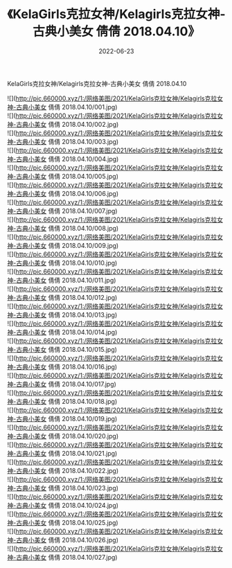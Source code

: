 ﻿---
layout: post
title:  《KelaGirls克拉女神/Kelagirls克拉女神-古典小美女 倩倩 2018.04.10》
date:   2022-06-23
img: http://pic.660000.xyz/1:/网络美图/2021/KelaGirls克拉女神/Kelagirls克拉女神-古典小美女 倩倩 2018.04.10/000.jpg
categories: [美女, 清纯, 唯美]
---

KelaGirls克拉女神/Kelagirls克拉女神-古典小美女 倩倩 2018.04.10

 ![](http://pic.660000.xyz/1:/网络美图/2021/KelaGirls克拉女神/Kelagirls克拉女神-古典小美女 倩倩 2018.04.10/001.jpg) <br>![](http://pic.660000.xyz/1:/网络美图/2021/KelaGirls克拉女神/Kelagirls克拉女神-古典小美女 倩倩 2018.04.10/002.jpg) <br>![](http://pic.660000.xyz/1:/网络美图/2021/KelaGirls克拉女神/Kelagirls克拉女神-古典小美女 倩倩 2018.04.10/003.jpg) <br>![](http://pic.660000.xyz/1:/网络美图/2021/KelaGirls克拉女神/Kelagirls克拉女神-古典小美女 倩倩 2018.04.10/004.jpg) <br>![](http://pic.660000.xyz/1:/网络美图/2021/KelaGirls克拉女神/Kelagirls克拉女神-古典小美女 倩倩 2018.04.10/005.jpg) <br>![](http://pic.660000.xyz/1:/网络美图/2021/KelaGirls克拉女神/Kelagirls克拉女神-古典小美女 倩倩 2018.04.10/006.jpg) <br>![](http://pic.660000.xyz/1:/网络美图/2021/KelaGirls克拉女神/Kelagirls克拉女神-古典小美女 倩倩 2018.04.10/007.jpg) <br>![](http://pic.660000.xyz/1:/网络美图/2021/KelaGirls克拉女神/Kelagirls克拉女神-古典小美女 倩倩 2018.04.10/008.jpg) <br>![](http://pic.660000.xyz/1:/网络美图/2021/KelaGirls克拉女神/Kelagirls克拉女神-古典小美女 倩倩 2018.04.10/009.jpg) <br>![](http://pic.660000.xyz/1:/网络美图/2021/KelaGirls克拉女神/Kelagirls克拉女神-古典小美女 倩倩 2018.04.10/010.jpg) <br>![](http://pic.660000.xyz/1:/网络美图/2021/KelaGirls克拉女神/Kelagirls克拉女神-古典小美女 倩倩 2018.04.10/011.jpg) <br>![](http://pic.660000.xyz/1:/网络美图/2021/KelaGirls克拉女神/Kelagirls克拉女神-古典小美女 倩倩 2018.04.10/012.jpg) <br>![](http://pic.660000.xyz/1:/网络美图/2021/KelaGirls克拉女神/Kelagirls克拉女神-古典小美女 倩倩 2018.04.10/013.jpg) <br>![](http://pic.660000.xyz/1:/网络美图/2021/KelaGirls克拉女神/Kelagirls克拉女神-古典小美女 倩倩 2018.04.10/014.jpg) <br>![](http://pic.660000.xyz/1:/网络美图/2021/KelaGirls克拉女神/Kelagirls克拉女神-古典小美女 倩倩 2018.04.10/015.jpg) <br>![](http://pic.660000.xyz/1:/网络美图/2021/KelaGirls克拉女神/Kelagirls克拉女神-古典小美女 倩倩 2018.04.10/016.jpg) <br>![](http://pic.660000.xyz/1:/网络美图/2021/KelaGirls克拉女神/Kelagirls克拉女神-古典小美女 倩倩 2018.04.10/017.jpg) <br>![](http://pic.660000.xyz/1:/网络美图/2021/KelaGirls克拉女神/Kelagirls克拉女神-古典小美女 倩倩 2018.04.10/018.jpg) <br>![](http://pic.660000.xyz/1:/网络美图/2021/KelaGirls克拉女神/Kelagirls克拉女神-古典小美女 倩倩 2018.04.10/019.jpg) <br>![](http://pic.660000.xyz/1:/网络美图/2021/KelaGirls克拉女神/Kelagirls克拉女神-古典小美女 倩倩 2018.04.10/020.jpg) <br>![](http://pic.660000.xyz/1:/网络美图/2021/KelaGirls克拉女神/Kelagirls克拉女神-古典小美女 倩倩 2018.04.10/021.jpg) <br>![](http://pic.660000.xyz/1:/网络美图/2021/KelaGirls克拉女神/Kelagirls克拉女神-古典小美女 倩倩 2018.04.10/022.jpg) <br>![](http://pic.660000.xyz/1:/网络美图/2021/KelaGirls克拉女神/Kelagirls克拉女神-古典小美女 倩倩 2018.04.10/023.jpg) <br>![](http://pic.660000.xyz/1:/网络美图/2021/KelaGirls克拉女神/Kelagirls克拉女神-古典小美女 倩倩 2018.04.10/024.jpg) <br>![](http://pic.660000.xyz/1:/网络美图/2021/KelaGirls克拉女神/Kelagirls克拉女神-古典小美女 倩倩 2018.04.10/025.jpg) <br>![](http://pic.660000.xyz/1:/网络美图/2021/KelaGirls克拉女神/Kelagirls克拉女神-古典小美女 倩倩 2018.04.10/026.jpg) <br>![](http://pic.660000.xyz/1:/网络美图/2021/KelaGirls克拉女神/Kelagirls克拉女神-古典小美女 倩倩 2018.04.10/027.jpg) <br>